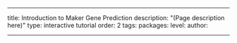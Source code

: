 ---

title: Introduction to Maker Gene Prediction
description: "(Page description here)"
type: interactive tutorial
order: 2
tags: 
packages: 
level: 
author: 

---